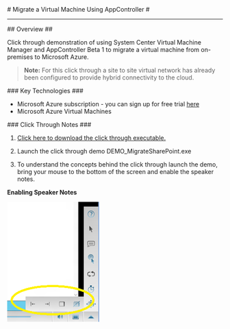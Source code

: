 <a name="title" />
# Migrate a Virtual Machine Using AppController #

---
<a name="Overview" />
## Overview ##

Click through demonstration of using System Center Virtual Machine Manager and AppController Beta 1 to migrate a virtual machine from on-premises to Microsoft Azure. 

> **Note:** For this click through a site to site virtual network has already been configured to provide hybrid connectivity to the cloud. 


<a name="technologies" />
### Key Technologies ###

- Microsoft Azure subscription - you can sign up for free trial [here][1]
- Microsoft Azure Virtual Machines 

[1]: http://bit.ly/WindowsAzureFreeTrial
[2]: http://go.microsoft.com/?linkid=9811175&clcid=0x409

<a name="setup" />
### Click Through Notes ###

1. [Click here to download the click through executable.](https://github.com/WindowsAzure-TrainingKit/DEMO-MigrateVMAppController/blob/master/Source/DEMO_MigrateSharePoint.exe?raw=true)

1. Launch the click through demo DEMO_MigrateSharePoint.exe

1. To understand the concepts behind the click through launch the demo, bring your mouse to the bottom of the screen and enable the speaker notes.


**Enabling Speaker Notes**

![speakernotes](images/speakernotes.png?raw=true)
